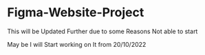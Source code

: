 # Figma-Website-Project

This will be Updated Further due to some Reasons Not able to start 

May be I will Start working on It from 20/10/2022
